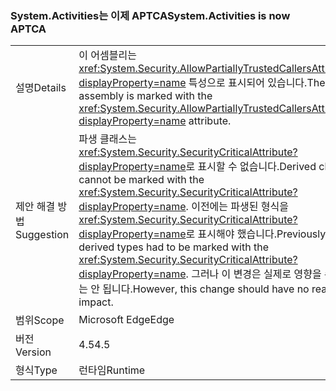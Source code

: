### <a name="systemactivities-is-now-aptca"></a><span data-ttu-id="e8b8e-101">System.Activities는 이제 APTCA</span><span class="sxs-lookup"><span data-stu-id="e8b8e-101">System.Activities is now APTCA</span></span>

|   |   |
|---|---|
|<span data-ttu-id="e8b8e-102">설명</span><span class="sxs-lookup"><span data-stu-id="e8b8e-102">Details</span></span>|<span data-ttu-id="e8b8e-103">이 어셈블리는 <xref:System.Security.AllowPartiallyTrustedCallersAttribute?displayProperty=name> 특성으로 표시되어 있습니다.</span><span class="sxs-lookup"><span data-stu-id="e8b8e-103">The assembly is marked with the <xref:System.Security.AllowPartiallyTrustedCallersAttribute?displayProperty=name> attribute.</span></span>|
|<span data-ttu-id="e8b8e-104">제안 해결 방법</span><span class="sxs-lookup"><span data-stu-id="e8b8e-104">Suggestion</span></span>|<span data-ttu-id="e8b8e-105">파생 클래스는 <xref:System.Security.SecurityCriticalAttribute?displayProperty=name>로 표시할 수 없습니다.</span><span class="sxs-lookup"><span data-stu-id="e8b8e-105">Derived classes cannot be marked with the <xref:System.Security.SecurityCriticalAttribute?displayProperty=name>.</span></span> <span data-ttu-id="e8b8e-106">이전에는 파생된 형식을 <xref:System.Security.SecurityCriticalAttribute?displayProperty=name>로 표시해야 했습니다.</span><span class="sxs-lookup"><span data-stu-id="e8b8e-106">Previously, derived types had to be marked with the <xref:System.Security.SecurityCriticalAttribute?displayProperty=name>.</span></span> <span data-ttu-id="e8b8e-107">그러나 이 변경은 실제로 영향을 주어서는 안 됩니다.</span><span class="sxs-lookup"><span data-stu-id="e8b8e-107">However, this change should have no real impact.</span></span>|
|<span data-ttu-id="e8b8e-108">범위</span><span class="sxs-lookup"><span data-stu-id="e8b8e-108">Scope</span></span>|<span data-ttu-id="e8b8e-109">Microsoft Edge</span><span class="sxs-lookup"><span data-stu-id="e8b8e-109">Edge</span></span>|
|<span data-ttu-id="e8b8e-110">버전</span><span class="sxs-lookup"><span data-stu-id="e8b8e-110">Version</span></span>|<span data-ttu-id="e8b8e-111">4.5</span><span class="sxs-lookup"><span data-stu-id="e8b8e-111">4.5</span></span>|
|<span data-ttu-id="e8b8e-112">형식</span><span class="sxs-lookup"><span data-stu-id="e8b8e-112">Type</span></span>|<span data-ttu-id="e8b8e-113">런타임</span><span class="sxs-lookup"><span data-stu-id="e8b8e-113">Runtime</span></span>|

